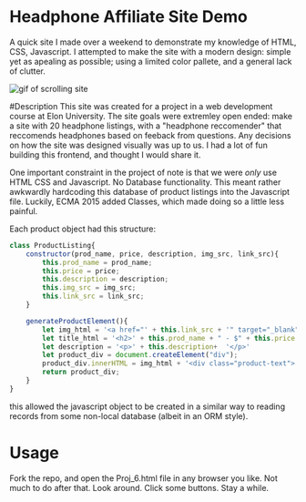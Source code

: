# Headphone Affiliate Site Demo
A quick site I made over a weekend to demonstrate my knowledge of HTML, CSS, Javascript. I attempted to make the site with a modern design: simple yet as apealing as possible; using a limited color pallete, and a general lack of clutter.

![gif of scrolling site](./Site_Photos/Site_Showoff.gif)

#Description
This site was created for a project in a web development course at Elon University. The site goals were extremley open ended: make a site with 20 headphone listings, with a "headphone reccomender" that reccomends headphones based on feeback from questions. Any decisions on how the site was designed visually was up to us. I had a lot of fun building this frontend, and thought I would share it.

One important constraint in the project of note is that we were *only* use HTML CSS and Javascript. No Database functionality. This meant rather awkwardly hardcoding this database of product listings into the Javascript file. Luckily, ECMA 2015 added Classes, which made doing so a little less painful.

Each product object had this structure:

```javascript
class ProductListing{
	constructor(prod_name, price, description, img_src, link_src){
		this.prod_name = prod_name;
		this.price = price;
		this.description = description;
		this.img_src = img_src;
		this.link_src = link_src;
	}

	generateProductElement(){
		let img_html = '<a href="' + this.link_src + '" target="_blank"> <img src="' + this.img_src + '"></a>';
		let title_html = '<h2>' + this.prod_name + " - $" + this.price + '</h2>';
		let description = '<p>' + this.description+  '</p>'
		let product_div = document.createElement("div");
		product_div.innerHTML = img_html + '<div class="product-text">' + title_html + description + '</div>';
		return product_div;
	}
}
```
this allowed the javascript object to be created in a similar way to reading records from some non-local database (albeit in an ORM style).

# Usage
Fork the repo, and open the Proj_6.html file in any browser you like. Not much to do after that. Look around. Click some buttons. Stay a while.